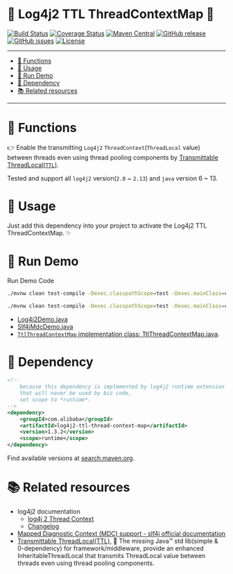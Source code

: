# 🌳 Log4j2 TTL ThreadContextMap 🌳

[![Build Status](https://travis-ci.org/oldratlee/log4j2-ttl-thread-context-map.svg?branch=v1.3.2)](https://travis-ci.org/oldratlee/log4j2-ttl-thread-context-map)
[![Coverage Status](https://img.shields.io/codecov/c/github/oldratlee/log4j2-ttl-thread-context-map/v1.3.2.svg)](https://codecov.io/gh/oldratlee/log4j2-ttl-thread-context-map/branch/v1.3.2)
[![Maven Central](https://img.shields.io/maven-central/v/com.alibaba/log4j2-ttl-thread-context-map.svg)](http://search.maven.org/#search%7Cgav%7C1%7Cg%3A%22com.alibaba%22%20AND%20a%3A%22log4j2-ttl-thread-context-map%22)
[![GitHub release](https://img.shields.io/github/release/oldratlee/log4j2-ttl-thread-context-map.svg)](https://github.com/oldratlee/log4j2-ttl-thread-context-map/releases)
[![GitHub issues](https://img.shields.io/github/issues/oldratlee/log4j2-ttl-thread-context-map.svg)](https://github.com/oldratlee/log4j2-ttl-thread-context-map/issues)
[![License](https://img.shields.io/badge/license-Apache%202-4EB1BA.svg)](https://www.apache.org/licenses/LICENSE-2.0.html)

--------------------------

<!-- START doctoc generated TOC please keep comment here to allow auto update -->
<!-- DON'T EDIT THIS SECTION, INSTEAD RE-RUN doctoc TO UPDATE -->


- [🔧 Functions](#-functions)
- [👥 Usage](#-usage)
- [🏃 Run Demo](#-run-demo)
- [🍪 Dependency](#-dependency)
- [📚 Related resources](#-related-resources)

<!-- END doctoc generated TOC please keep comment here to allow auto update -->

--------------------------

# 🔧 Functions

👉 Enable the transmitting `Log4j2` `ThreadContext`(`ThreadLocal` value) between threads even using thread pooling components by [Transmittable ThreadLocal(`TTL`)](https://github.com/alibaba/transmittable-thread-local).

Tested and support all `log4j2` version(`2.0` ~ `2.13`) and `java` version 6 ~ 13.

# 👥 Usage

Just add this dependency into your project to activate the Log4j2 TTL ThreadContextMap. ✨

# 🏃 Run Demo

Run Demo Code

```bash
./mvnw clean test-compile -Dexec.classpathScope=test -Dexec.mainClass=com.alibaba.ttl.log4j2.Log4j2Demo exec:java

./mvnw clean test-compile -Dexec.classpathScope=test -Dexec.mainClass=com.alibaba.ttl.log4j2.Slf4jMdcDemo exec:java
```

- [Log4j2Demo.java](src/test/java/com/alibaba/ttl/log4j2/Log4j2Demo.java)
- [Slf4jMdcDemo.java](src/test/java/com/alibaba/ttl/log4j2/Slf4jMdcDemo.java)
- [`TtlThreadContextMap` implementation class: TtlThreadContextMap.java](src/main/java/com/alibaba/ttl/log4j2/TtlThreadContextMap.java).

# 🍪 Dependency

```xml
<!--
    because this dependency is implemented by log4j2 runtime extension
    that will never be used by biz code,
    set scope to *runtime*.
-->
<dependency>
    <groupId>com.alibaba</groupId>
    <artifactId>log4j2-ttl-thread-context-map</artifactId>
    <version>1.3.2</version>
    <scope>runtime</scope>
</dependency>
```

Find available versions at [search.maven.org](http://search.maven.org/#search%7Cgav%7C1%7Cg%3A%22com.alibaba%22%20AND%20a%3A%22log4j2-ttl-thread-context-map%22).

# 📚 Related resources

- log4j2 documentation
    - [log4j 2 Thread Context](https://logging.apache.org/log4j/2.x/manual/thread-context.html)
    - [Changelog](https://logging.apache.org/log4j/2.x/changelog.html)
- [Mapped Diagnostic Context (MDC) support - slf4j official documentation](https://www.slf4j.org/manual.html#mdc)
- [Transmittable ThreadLocal(TTL)](https://github.com/alibaba/transmittable-thread-local), 📌 The missing Java™ std lib(simple & 0-dependency) for framework/middleware, provide an enhanced InheritableThreadLocal that transmits ThreadLocal value between threads even using thread pooling components.
